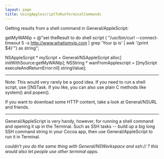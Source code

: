 ```yaml
---
layout: page
title: UsingApplescriptToRunTerminalCommands
---
```


Getting results from a shell command in General/AppleScript:

    
 getMyWANIp = @"set theResult to do shell script (
   \"/usr/bin/curl --connect-timeout 5 -s http://www.whatismyip.com | grep 'Your ip is' 
   | awk '{print $4}'\") as string";
 	
 NSAppleScript * myScript = General/NSAppleScript alloc] initWithSource:getMyWANIp];
 NSString * wanFromApplescript = [[myScript executeAndReturnError:nil] stringValue];


----

Note: This would very rarely be a good idea.  If you need to run a shell script, use [[NSTask.  If you like, you can also use plain C methods like     system() and     popen().

If you want to download some HTTP content, take a look at General/NSURL and friends.

----

General/AppleScript is very handy, however, for running a shell command and opening it up in the Terminal. Such as SSH tasks -- build up a big long SSH command string in your Cocoa app, then use General/AppleScript to run it in Terminal.

*couldn't you do the same thing with General/NSWorkspace and ssh:// ? this would also let people use other terminal apps.*
